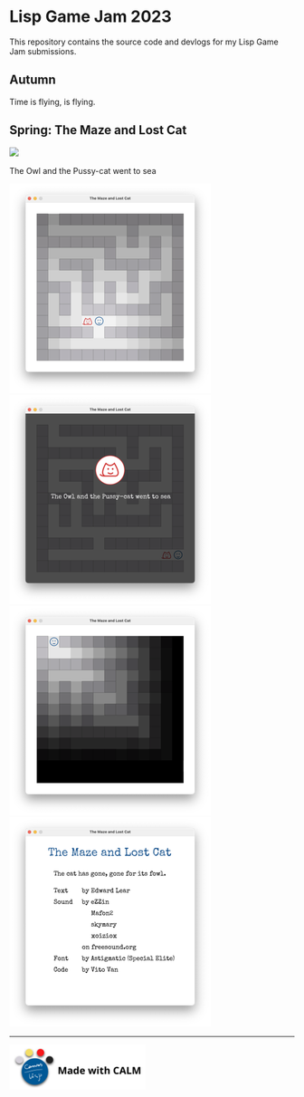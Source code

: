 # Lisp Game Jam 2023

This repository contains the source code and devlogs for my Lisp Game Jam submissions.

## Autumn

Time is flying, is flying.

## Spring: The Maze and Lost Cat

[![](https://img.shields.io/badge/play-on%20itch.io-ff2e51?logo=itch.io)](https://vitovan.itch.io/maze)

The Owl and the Pussy-cat went to sea

![spring-1](Spring/screenshots/spring-1.png)
![spring-2](Spring/screenshots/spring-2.png)
![spring-3](Spring/screenshots/spring-3.png)
![spring-4](Spring/screenshots/spring-4.png)


<hr/><a href="https://github.com/VitoVan/made-with-calm"><img src="https://github.com/VitoVan/made-with-calm/raw/main/images/made-with-calm-no-margin.png" width="240px" /></a>
